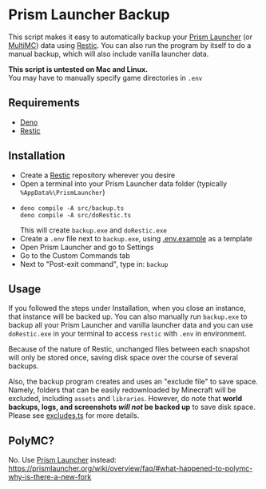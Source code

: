 # Prism Launcher Backup

This script makes it easy to automatically backup your [Prism Launcher] (or [MultiMC]) data using [Restic].
You can also run the program by itself to do a manual backup, which will also include vanilla launcher data.

**This script is untested on Mac and Linux.**\
You may have to manually specify game directories in `.env`

## Requirements

- [Deno]
- [Restic]

## Installation

- Create a [Restic] repository wherever you desire
- Open a terminal into your Prism Launcher data folder (typically `%AppData%\PrismLauncher`)
- ```
  deno compile -A src/backup.ts
  deno compile -A src/doRestic.ts
  ```
  This will create `backup.exe` and `doRestic.exe`
- Create a `.env` file next to `backup.exe`, using [.env.example] as a template
- Open Prism Launcher and go to Settings
- Go to the Custom Commands tab
- Next to "Post-exit command", type in: `backup`

## Usage

If you followed the steps under Installation, when you close an instance, that instance will be backed up.
You can also manually run `backup.exe` to backup all your Prism Launcher and vanilla launcher data
and you can use `doRestic.exe` in your terminal to access `restic` with `.env` in environment.

Because of the nature of Restic, unchanged files between each snapshot will only be stored once,
saving disk space over the course of several backups.

Also, the backup program creates and uses an "exclude file" to save space.
Namely, folders that can be easily redownloaded by Minecraft will be excluded, including `assets` and `libraries`.
However, do note that **world backups, logs, and screenshots _will not_ be backed up** to save disk space.
Please see [excludes.ts] for more details.

## PolyMC?

No. Use [Prism Launcher] instead:\
https://prismlauncher.org/wiki/overview/faq/#what-happened-to-polymc-why-is-there-a-new-fork

[prism launcher]: https://prismlauncher.org/
[multimc]: https://multimc.org/
[restic]: https://restic.net/
[deno]: https://deno.land/
[.env.example]: ./.env.example
[excludes.ts]: ./src/excludes.ts
